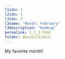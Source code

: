 ```yaml
---
l1idx: 1
l2idx: 1
l3idx: 2
l3name: "Month: February"
l3description: "Humbug"
permalink: 1_1_2.html
folder: docos\l1idx1\
---
```


My favorite month!